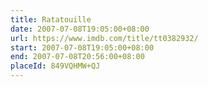 ```yaml
---
title: Ratatouille
date: 2007-07-08T19:05:00+08:00
url: https://www.imdb.com/title/tt0382932/
start: 2007-07-08T19:05:00+08:00
end: 2007-07-08T20:56:00+08:00
placeId: 849VQHMW+QJ
---
```

